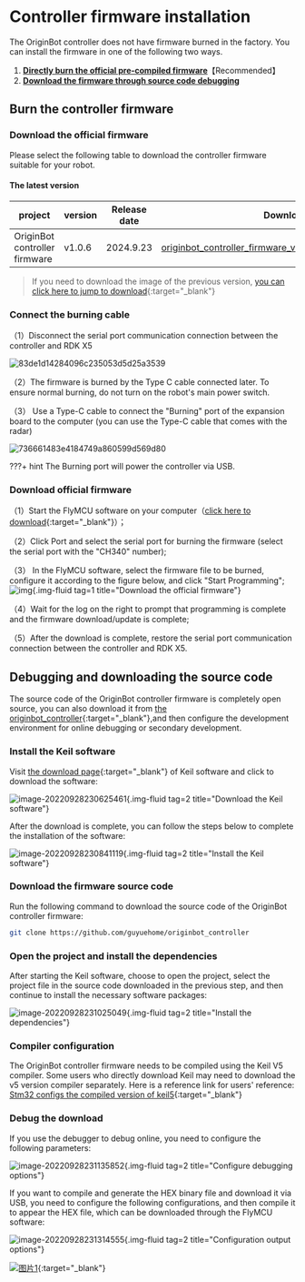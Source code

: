 # **Controller firmware installation**

The OriginBot controller does not have firmware burned in the factory. You can install the firmware in one of the following two ways.

1. [**Directly burn the official pre-compiled firmware**](#download_controller_firmware)【Recommended】
2. [**Download the firmware through source code debugging**](#debug_controller_code)



## **<span id="download_controller_firmware">Burn the controller firmware</span >**

<!-- <iframe
  src="//player.bilibili.com/player.html?aid=516658213&bvid=BV1eg411a7A9&cid=865911983&page=7&autoplay=0"
  scrolling="no"
  border="0"
  width="800px"
  height="460px"
  frameborder="no"
  framespacing="0"
  allowfullscreen="true"
>
</iframe> -->

### **Download the official firmware**

Please select the following table to download the controller firmware suitable for your robot.



#### The latest version

| project                | version   | Release date  | Download link                                                     |
| ------------------- | ------ | --------- | ------------------------------------------------------------ |
| OriginBot controller firmware | v1.0.6 | 2024.9.23 | [originbot_controller_firmware_v1.0.6_5V.hex](https://drive.google.com/drive/folders/1gljgcJTUWTWHnm4A5TQ1s3KrYGyiLwfx?usp=drive_link){:target="_blank"} |

> If you need to download the image of the previous version, [ you can click here to jump to download](../material/open_source_link.md#sd){:target="_blank"}

### **Connect the burning cable**

（1）Disconnect the serial port communication connection between the controller and RDK X5

![83de1d14284096c235053d5d25a3539](../../assets/img/firmware_install/83de1d14284096c235053d5d25a3539.jpg)

（2）The firmware is burned by the Type C cable connected later. To ensure normal burning, do not turn on the robot's main power switch.

（3） Use a Type-C cable to connect the "Burning" port of the expansion board to the computer (you can use the Type-C cable that comes with the radar)

![736661483e4184749a860599d569d80](../../assets/img/firmware_install/736661483e4184749a860599d569d80.jpg)

???+ hint
    The Burning port will power the controller via USB. 


### **Download official firmware**

（1）Start the FlyMCU software on your computer（[click here to download](../material/common_software.md){:target="_blank"}）；

（2）Click Port and select the serial port for burning the firmware (select the serial port with the "CH340" number);

（3） In the FlyMCU software, select the firmware file to be burned, configure it according to the figure below, and click "Start Programming";
![img](../../assets/img/firmware_install/20220813215508.png){.img-fluid tag=1 title="Download the official firmware"}

（4）Wait for the log on the right to prompt that programming is complete and the firmware download/update is complete;

（5）After the download is complete, restore the serial port communication connection between the controller and RDK X5.



## **<span id="debug_controller_code">Debugging and downloading the source code</span >**

The source code of the OriginBot controller firmware is completely open source, you can also download it from [the originbot_controller](https://github.com/guyuehome/originbot_controller){:target="_blank"},and then configure the development environment for online debugging or secondary development.

### **Install the Keil software**

Visit [the download page](https://www.keil.com/demo/eval/arm.htm){:target="_blank"} of Keil software and click to download the software:

![image-20220928230625461](../../assets/img/firmware_install/image-20220928230625461.png){.img-fluid tag=2 title="Download the Keil software"}



After the download is complete, you can follow the steps below to complete the installation of the software:

![image-20220928230841119](../../assets/img/firmware_install/image-20220928230841119.png){.img-fluid tag=2 title="Install the Keil software"}

### **Download the firmware source code**

Run the following command to download the source code of the OriginBot controller firmware:

```bash
git clone https://github.com/guyuehome/originbot_controller
```



### **Open the project and install the dependencies**

After starting the Keil software, choose to open the project, select the project file in the source code downloaded in the previous step, and then continue to install the necessary software packages:

![image-20220928231025049](../../assets/img/firmware_install/image-20220928231025049.png){.img-fluid tag=2 title="Install the dependencies"}


### **Compiler configuration**

The OriginBot controller firmware needs to be compiled using the Keil V5 compiler. Some users who directly download Keil may need to download the v5 version compiler separately. Here is a reference link for users' reference:
[Stm32 configs the compiled version of keil5](https://j7h4nezmu0.feishu.cn/docx/UsbUdQdShoxhpLxFPTvceJsmnQb?from=from_copylink){:target="_blank"}


### **Debug the download**

If you use the debugger to debug online, you need to configure the following parameters:

![image-20220928231135852](../../assets/img/firmware_install/image-20220928231135852.png){.img-fluid tag=2 title="Configure debugging options"}



If you want to compile and generate the HEX binary file and download it via USB, you need to configure the following configurations, and then compile it to appear the HEX file, which can be downloaded through the FlyMCU software:

![image-20220928231314555](../../assets/img/firmware_install/image-20220928231314555.png){.img-fluid tag=2 title="Configuration output options"}

[![图片1](../../assets/img/footer_en.png)](https://www.guyuehome.com/){:target="_blank"}

